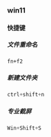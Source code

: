 ### win11

#### 快捷键

##### 文件重命名

```
fn+f2
```

##### 新建文件夹

```js
ctrl+shift+n
```

##### 专业截屏

```js
Win+Shift+S
```


